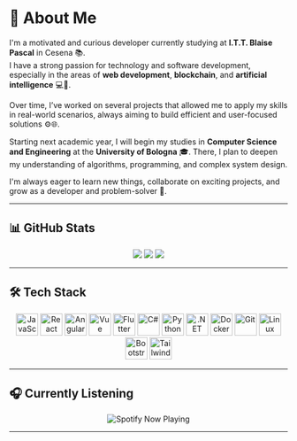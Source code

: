 # 💫 About Me

I'm a motivated and curious developer currently studying at **I.T.T. Blaise Pascal** in Cesena 📚.  
I have a strong passion for technology and software development, especially in the areas of **web development**, **blockchain**, and **artificial intelligence** 💻🧠.

Over time, I’ve worked on several projects that allowed me to apply my skills in real-world scenarios, always aiming to build efficient and user-focused solutions ⚙️🌐.

Starting next academic year, I will begin my studies in **Computer Science and Engineering** at the **University of Bologna** 🎓. There, I plan to deepen my understanding of algorithms, programming, and complex system design.

I'm always eager to learn new things, collaborate on exciting projects, and grow as a developer and problem-solver 🚀.

---

## 📊 GitHub Stats

<div align="center">
  <img src="https://github-readme-stats.vercel.app/api?username=XxGaGxX&theme=aura&hide_border=false&include_all_commits=false&count_private=false" />
  <img src="https://nirzak-streak-stats.vercel.app/?user=XxGaGxX&theme=aura&hide_border=false" />
  <img src="https://github-readme-stats.vercel.app/api/top-langs/?username=XxGaGxX&theme=aura&hide_border=false&layout=compact" />
</div>

---

## 🛠️ Tech Stack

<div align="center">
  <img src="https://cdn.jsdelivr.net/gh/devicons/devicon/icons/javascript/javascript-original.svg" height="40" alt="JavaScript" />
  <img src="https://cdn.jsdelivr.net/gh/devicons/devicon/icons/react/react-original.svg" height="40" alt="React" />
  <img src="https://cdn.jsdelivr.net/gh/devicons/devicon/icons/angularjs/angularjs-original.svg" height="40" alt="Angular" />
  <img src="https://cdn.jsdelivr.net/gh/devicons/devicon/icons/vuejs/vuejs-original.svg" height="40" alt="Vue" />
  <img src="https://cdn.jsdelivr.net/gh/devicons/devicon/icons/flutter/flutter-original.svg" height="40" alt="Flutter" />
  <img src="https://cdn.jsdelivr.net/gh/devicons/devicon/icons/csharp/csharp-original.svg" height="40" alt="C#" />
  <img src="https://cdn.jsdelivr.net/gh/devicons/devicon/icons/python/python-original.svg" height="40" alt="Python" />
  <img src="https://cdn.jsdelivr.net/gh/devicons/devicon/icons/dotnetcore/dotnetcore-original.svg" height="40" alt=".NET Core" />
  <img src="https://cdn.jsdelivr.net/gh/devicons/devicon/icons/docker/docker-original.svg" height="40" alt="Docker" />
  <img src="https://cdn.jsdelivr.net/gh/devicons/devicon/icons/git/git-original.svg" height="40" alt="Git" />
  <img src="https://cdn.jsdelivr.net/gh/devicons/devicon/icons/linux/linux-original.svg" height="40" alt="Linux" />
  <img src="https://cdn.jsdelivr.net/gh/devicons/devicon/icons/bootstrap/bootstrap-original.svg" height="40" alt="Bootstrap" />
  <img src="https://cdn.jsdelivr.net/gh/devicons/devicon/icons/tailwindcss/tailwindcss-original-wordmark.svg" height="40" alt="TailwindCSS" />
</div>

---

## 🎧 Currently Listening

<div align="center">
  <img src="https://spotify-recently-played-readme.vercel.app/api?user=pcqapt30xpqoq039vmpn5tbj1" alt="Spotify Now Playing" />
</div>

---


